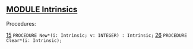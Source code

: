 
## [MODULE Intrinsics](https://github.com/io-core/Script/blob/main/Intrinsics.Mod)

Procedures:

[15](https://github.com/io-core/Script/blob/main/Intrinsics.Mod#15) `PROCEDURE New*(i: Intrinsic; v: INTEGER) : Intrinsic;`
[26](https://github.com/io-core/Script/blob/main/Intrinsics.Mod#26) `PROCEDURE Clear*(i: Intrinsic);`
